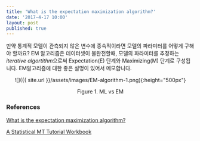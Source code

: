 ```yaml
---
title: 'What is the expectation maximization algorithm?'
date: '2017-4-17 10:00'
layout: post
published: true
---
```


만약 통계적 모델이 관측되지 않은 변수에 종속적이라면 모델의 파라미터를 어떻게 구해야 할까요? EM 알고리즘은 데이터셋이 불완전할때, 모델의 파라미터를 추정하는 *iterative algortithm*으로써 Expectation(E) 단계와 Maximizing(M) 단계로 구성됩니다. EM알고리즘에 대한 좋은 설명이 있어서 메모합니다.

<div style="text-align:center" markdown="1">
![]({{ site.url }}/assets/images/EM-algorithm-1.png){:height="500px"}

Figure 1. ML vs EM
</div>

### References

[What is the expectation maximization algorithm?](https://www.nature.com/nbt/journal/v26/n8/pdf/nbt1406.pdf)

[A Statistical MT Tutorial Workbook](http://www.isi.edu/natural-language/mt/wkbk.pdf)

